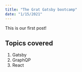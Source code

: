 ```yaml
---
title: "The Grat Gatsby bootcamp"
date: "1/15/2021"
---
```


This is our first post!

## Topics covered

1. Gatsby
2. GraphQP
3. React
